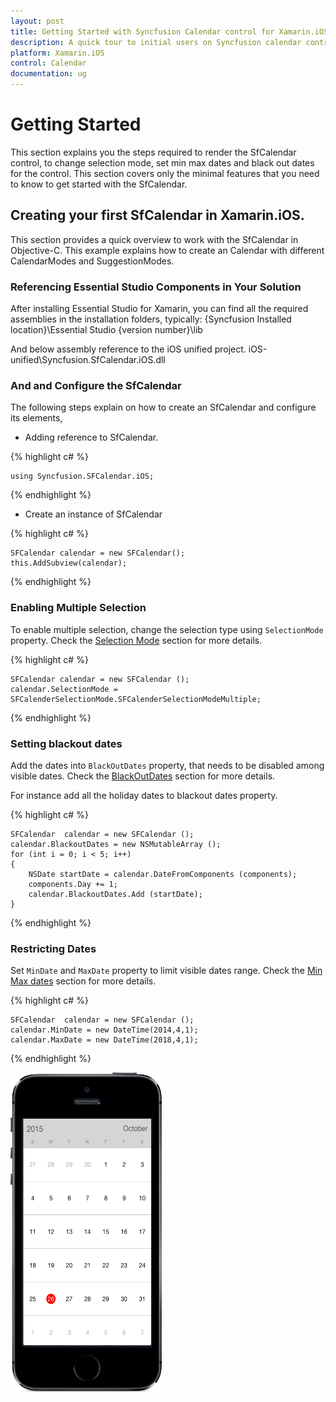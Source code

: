 ```yaml
---
layout: post
title: Getting Started with Syncfusion Calendar control for Xamarin.iOS
description: A quick tour to initial users on Syncfusion calendar control for Xamarin.iOS platform 
platform: Xamarin.iOS
control: Calendar
documentation: ug
---
```


# Getting Started

This section explains you the steps required to render the SfCalendar control, to change selection mode, set min max dates and black out dates for the control. This section covers only the minimal features that you need to know to get started with the SfCalendar.


## Creating your first SfCalendar in Xamarin.iOS.

This section provides a quick overview to work with the SfCalendar in Objective-C. This example explains how to create an Calendar with different CalendarModes and SuggestionModes.

### Referencing Essential Studio Components in Your Solution

After installing Essential Studio for Xamarin, you can find all the required assemblies in the installation folders, typically:
{Syncfusion Installed location}\Essential Studio {version number}\lib

And below assembly reference to the iOS unified project.
iOS-unified\Syncfusion.SfCalendar.iOS.dll


### And and Configure the SfCalendar

The following steps explain on how to create an SfCalendar and configure its elements,

* Adding reference to SfCalendar.

{% highlight c# %}

	using Syncfusion.SFCalendar.iOS; 

{% endhighlight %}

* Create an instance of SfCalendar
   
{% highlight c# %}
	
	SFCalendar calendar = new SFCalendar();
	this.AddSubview(calendar);
	
{% endhighlight %}

### Enabling Multiple Selection 

To enable multiple selection, change the selection type using `SelectionMode` property. Check the [Selection Mode](http://help.syncfusion.com/android/sfcalendar/selectionmode)  section for more details.

{% highlight c# %}

	SFCalendar calendar = new SFCalendar ();
	calendar.SelectionMode = SFCalenderSelectionMode.SFCalenderSelectionModeMultiple;

{% endhighlight %}

### Setting blackout dates

Add the dates into `BlackOutDates` property, that needs to be disabled among visible dates. Check the [BlackOutDates](http://help.syncfusion.com/android/sfcalendar/blackoutdates) section for more details.

For instance add all the holiday dates to blackout dates property.

{% highlight c# %}

	SFCalendar  calendar = new SFCalendar ();
	calendar.BlackoutDates = new NSMutableArray ();
	for (int i = 0; i < 5; i++) 
	{
		NSDate startDate = calendar.DateFromComponents (components);
		components.Day += 1;
		calendar.BlackoutDates.Add (startDate);
	}

{% endhighlight %}

### Restricting Dates

Set `MinDate` and `MaxDate` property to limit visible dates range. Check the [Min Max dates](http://help.syncfusion.com/android/sfcalendar/datenavigation-and-gesture#min-max-dates) section for more details.

{% highlight c# %}

	SFCalendar  calendar = new SFCalendar ();
	calendar.MinDate = new DateTime(2014,4,1);
	calendar.MaxDate = new DateTime(2018,4,1);


{% endhighlight %}                                  

![](images/Calendar-iOS.png) 